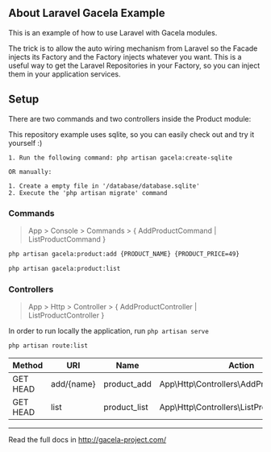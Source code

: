 ## About Laravel Gacela Example

This is an example of how to use Laravel with Gacela modules.

The trick is to allow the auto wiring mechanism from Laravel so the Facade injects its Factory and the Factory injects
whatever you want. This is a useful way to get the Laravel Repositories in your Factory, so you can inject them in your
application services.

## Setup

There are two commands and two controllers inside the Product module:

This repository example uses sqlite, so you can easily check out and try it yourself :)
```
1. Run the following command: php artisan gacela:create-sqlite

OR manually:

1. Create a empty file in '/database/database.sqlite'
2. Execute the 'php artisan migrate' command
```

### Commands

> App > Console > Commands > { AddProductCommand | ListProductCommand }

```bash
php artisan gacela:product:add {PRODUCT_NAME} {PRODUCT_PRICE=49}

php artisan gacela:product:list
```

### Controllers

> App > Http > Controller > { AddProductController | ListProductController }

In order to run locally the application, run `php artisan serve`

```bash
php artisan route:list
```

| Method   | URI        | Name          | Action                                      | Middleware |
|----------|------------|---------------|---------------------------------------------|------------|
| GET HEAD | add/{name} | product_add   | App\Http\Controllers\AddProductController   | web        |
| GET HEAD | list       | product_list  | App\Http\Controllers\ListProductController  | web        |

---

Read the full docs in http://gacela-project.com/
